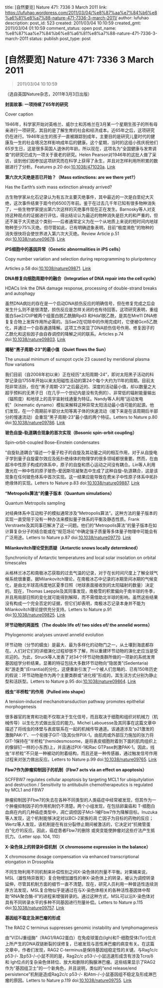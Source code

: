 title: [自然要览] Nature 471: 7336 3 March 2011 
link: https://lufuhao.wordpress.com/2011/03/04/%e8%87%aa%e7%84%b6%e8%a6%81%e8%a7%88-nature-471-7336-3-march-2011/
author: lufuhao
description: 
post_id: 523
created: 2011/03/04 10:10:59
created_gmt: 2011/03/04 01:10:59
comment_status: open
post_name: %e8%87%aa%e7%84%b6%e8%a6%81%e8%a7%88-nature-471-7336-3-march-2011
status: publish
post_type: post

# [自然要览] Nature 471: 7336 3 March 2011 

> 2011/03/04 10:10:59

 

（选自英国Nature杂志，2011年3月3日出版）

**封面故事: 一项持续了65年的研究**

Cover caption

1946年，科学家开始对英格兰、威尔士和苏格兰在3月某一个星期生孩子的所有母亲进行一项研究，其目的是了解生育的社会和经济成本。近65年之后，这项研究仍在进行。1946年出生的孩子一直被跟踪到成年，主要目的是研究儿童时代的健康及一生的社会境况怎样影响成年后的健康。这个星期，当时的这组小孩庆祝他们65岁生日，这是很多英国人退休的年龄。所以现在，这项名为“全国健康与发育调查”的研究已成为一项关于衰老的研究。Helen Pearson对1946年的这批人做了采访，谈到他们因参加这项研究而在科学上获得了永生，并且对怎样利用所积累的数据进行了分析。Features p.20 doi:[10.1038/471020a](http://doi.org/10.1038/471020a). [Link](http://www.natureasia.com/ch/nature/updates/index.php?i=82051&issue=7336) 

**第六次大灭绝是否已开始？（Mass extinctions: are we there yet?）**

Has the Earth’s sixth mass extinction already arrived?

古生物学家从化石记录认为有五次主要灭绝事件，其中最近的一次是白垩纪大灭绝，这次事件结束于距今约6500万年前。鉴于在过去几千年已知有很多物种消失了，一些生物学家提出第六次这样的灭绝事件现在正在发生。Barnosky等人对支持这种观点的证据进行评估，得出结论认为最近的物种消失是巨大的和严重的，但还不属于大灭绝这个类别——后者通常定义为在一个从地质上来说的短时间内地球物种至少75%灭绝。但尽管如此，已有明确迹象表明，目前“极度濒危”的物种的消失很快将会使世界进入第六次大灭绝。Review Article p.51 doi:[10.1038/nature09678](http://doi.org/10.1038/nature09678). [Link](http://www.natureasia.com/ch/nature/updates/index.php?i=82077&issue=7336)

**iPS细胞中的基因异常（Genetic abnormalities in iPS cells）**

Copy number variation and selection during reprogramming to pluripotency

Articles p.58 doi:[10.1038/nature09871](http://doi.org/10.1038/nature09871). [Link](http://www.natureasia.com/ch/nature/updates/index.php?i=82079&issue=7336)

**DNA修复向细胞周期中的融合（Integration of DNA repair into the cell cycle）**

HDACs link the DNA damage response, processing of double-strand breaks and autophagy

虽然DNA病灶的存在是一个启动DNA损伤反应的明确信号，但在修复完成之后会发生什么则不是很清楚，损伤反应是怎样关闭的也有待回答。这项研究表明，重组蛋白Sae2/CtIP被两个组蛋白脱乙酰酶Rpd3 和Hda1脱乙酰，是其在Mre11 DNA修复复合物上发挥作用所必需的。当Sae2在切除中的作用完成时，它便被Gcn5乙酰化，并通过一个自吞通道降解。这项工作突显了DNA损伤信号作用、修复因子的乙酰化和这些因子由自吞调控的降解之间的联系。Articles p.74 doi:[10.1038/nature09803](http://doi.org/10.1038/nature09803). [Link](http://www.natureasia.com/ch/nature/updates/index.php?i=82085&issue=7336)

**揭秘“黑子周期-23”的最小值（Quiet flows the Sun）**

The unusual minimum of sunspot cycle 23 caused by meridional plasma flow variations

我们目前（自2008年初以来）正在经历“太阳周期-24”，即对太阳黑子活动的科学记录自1755年开始以来太阳磁性活动的第24个每个大约为11年的周期。目前太阳非常活跃，但在“黑子周期-23”之后最近的、深度的活动最小值，却以数量之大超乎预料的无黑子日（在几乎一个世纪内是没有先例的）、非常低的辐射能量输出（辐照度）和地球上的高宇宙射线通量为特征。Nandy等人利用“运动发电机”（kinematic dynamo）模拟来解释这种异常太阳活动最小值可能的起源。他们发现，在一个周期前半部分太阳等离子体的快速流动（接下来是在该周期后半部分的慢速流动）会重现“黑子周期-23”最小值的两个特征。Letters to Nature p.80 doi:[10.1038/nature09786](http://doi.org/10.1038/nature09786). [Link](http://www.natureasia.com/ch/nature/updates/index.php?i=82087&issue=7336)

**玻色自旋–轨道耦合现象的首次实现（Bosonic spin-orbit coupling）**

Spin–orbit-coupled Bose–Einstein condensates

“自旋轨道耦合”描述一个量子粒子的自旋及其动量之间的相互作用，对于从自旋电子学到量子自旋霍尔效应及拓扑绝缘体的物理学的很多领域都很重要。然而，在由超冷中性原子构成的体系中，原子的自旋和质心运动之间没有耦合。Lin等人利用激光在一种中性的原子玻色–爱因斯坦凝聚态中生成了这种自旋–轨道耦合，这是该现象在任何玻色体系中首次实现。这一结果应能导致在费米子中性原子体系中拓扑绝缘体的实现。Letters to Nature p.83 doi:[10.1038/nature09887](http://doi.org/10.1038/nature09887). [Link](http://www.natureasia.com/ch/nature/updates/index.php?i=82043&issue=7336)

**“Metropolis算法”的量子版本（Quantum simulations）**

Quantum Metropolis sampling

对经典体系中互动粒子的模拟通常涉及“Metropolis算法”。这种方法的量子版本的实现一直受阻于没有一种办法来模拟量子体系的平衡及静态性质。Frank Verstraete及其同事已解决了这一问题。他们的“Metropolis算法”的量子版本在如计算复杂分子的结合能或在“规范场论”中确定强子质量等多体量子物理中可能会有广泛用途。Letters to Nature p.87 doi:[10.1038/nature09770](http://doi.org/10.1038/nature09770). [Link](http://www.natureasia.com/ch/nature/updates/index.php?i=82046&issue=7336)

**Milankovitch理论受到质疑（Antarctic snows locally determkned）**

Synchronicity of Antarctic temperatures and local solar insolation on orbital timescales

从格林兰冰芯和南极冰芯获取的过去气温的记录，对于在长时间尺度上了解全球气候系统很重要。据Milankovitch理论，在南极冰芯中记录的冰期至间冰期的气候变化，是由北半球高纬度地区夏季日照（地球表面接收到的太阳辐射的数量）决定的。现在，Thomas Laepple及其同事发现，南极雪的积累偏向于南半球的冬季，并且用局部日照的变化就可能得到解释，而不需借助北半球的影响。虽然这些结果没有构成一个完全否定的证据，但它们却表明，南极冰芯记录本身并不能为Milankovitch理论提供充分支持。Letters to Nature p.91 doi:[10.1038/nature09825](http://doi.org/10.1038/nature09825). [Link](http://www.natureasia.com/ch/nature/updates/index.php?i=82049&issue=7336)

**环节动物的两面性（The double life of/ two sides of/ the annelid worms）**

Phylogenomic analyses unravel annelid evolution

环节动物（分节的蠕虫）是最大、最为多样化的动物门之一，从土壤到海底都存在。人们对它们的详细演化过程却很不了解，所以重建环节动物的演化史应当是受欢迎的。为此，Struck等人发表了对34个环节动物类群所做的一项新的系统发育基因组学分析结果。显著的特征包括大多数环节动物向“隐居类”(Sedentaria)和“游走类”(Errantia)的分化，这便重新引发了一个被人们忽略的、已有150年历史的假说：环节动物是作为两个主要类群或“进化枝”形成的，其生活方式分别为静止型和活跃型。Letters to Nature p.95 doi:[10.1038/nature09864](http://doi.org/10.1038/nature09864). [Link](http://www.natureasia.com/ch/nature/updates/index.php?i=82052&issue=7336)

**线虫“半桥粒”的作用（Pulled into shape）**

A tension-induced mechanotransduction pathway promotes epithelial morphogenesis

很多器官的发育和功能不仅取决于生化信号，而且取决于细胞和组织对机械力（机械传导）以生化方式做出反应的能力。Michel Labouesse及其同事在这篇文章中描述了将线虫的体壁与表皮联系在一起的机械传导通道。该通道涉及“p21激发的激酶PAK-1”、一个衔接子GIT-1及其伙伴PIX-1。由肌肉或外部压力施加的张力将GIT-1保持在“半桥粒”(hemidesmosome，是将表皮细胞附着到下面的肌肉组织上的像铆钉一样的小东西)上，并且通过PIX-1和Rac GTPase刺激PAK-1。因此，线虫“半桥粒”不只是一种被动的附着结构，而且还是一种传感器，通过触发信号作用过程来对张力做出反应。Letters to Nature p.99 doi:[10.1038/nature09765](http://doi.org/10.1038/nature09765). [Link](http://www.natureasia.com/ch/nature/updates/index.php?i=82055&issue=7336)

**Fbw7作为肿瘤抑制因子的机制（Fbw7 acts via an effect on apoptosis）**

SCFFBW7 regulates cellular apoptosis by targeting MCL1 for ubiquitylation and destruction / Sensitivity to antitubulin chemotherapeutics is regulated by MCL1 and FBW7

肿瘤抑制因子Fbw7的失去在各种不同类型的人类癌症中经常被发现，但其作为一个肿瘤抑制因子的作用机制仍不清楚。两个小组发现，在包括卵巢癌和 T-细胞白血病在内的几种癌症类型中，凋亡调控因子Mcl-1被Fbw7作为降解目标。Inuzuka等人发现，这个机制能够决定对以BCl-2家族的凋 亡因子为目标的药物的反应；Wertz等人发现，该机制是在有丝分裂停止期间被激活的，它决定对“抗微管蛋白”化疗的反应。因此，癌症患者Fbw7的删除 或突变能使肿瘤对这些疗法产生抵抗力。（Letter spp. 104, 110）

**X-染色体上的转录补偿机制（X chromosome expression in the balance）**

X chromosome dosage compensation via enhanced transcriptional elongation in Drosophila

不同生物利用不同机制来补偿性别之间X-染色体的剂量不平衡。对果蝇来说，MSL（雄性特异致死）复合物增加雄性的单X-染色体上的转录，被认为调控转录延伸，尽管其机制方面的细节一直不清楚。现在，研究人员利用一种普适性连续测序方法发现，MSL复合物似乎是通过在与X-染色体相关的各种活性基因体中帮助“RNA聚合酶-II”的进程来增强转录的。通过这种方式，MSL可以沿X-染色体对具有不同转录水平的多种不同基因进行剂量补偿。Letters to Nature p.115 doi:[10.1038/nature09757](http://doi.org/10.1038/nature09757). [Link](http://www.natureasia.com/ch/nature/updates/index.php?i=82064&issue=7336)

**基因组不稳定及淋巴瘤的形成**

The RAG2 C terminus suppresses genomic instability and lymphomagenesis

由“V(D)J重组酶”（RAG1/RAG2蛋白）在免疫球蛋白(Igh)和T-细胞受体(Tcr)位点上所产生的DNA双链断裂的误修复，已被发现与恶性淋巴瘤的病变有关。在这篇文章中，作者们发现，RAG2 C-terminus是保持基因组稳定性的关键。与Rag1c/c p53-/- 及p53-/-小鼠不同的是，Rag2c/c p53-/-小鼠迅速形成含有涉及Tcrα/δ 和 Igh位点的复杂染色体转位、放大和删除的胸腺淋巴瘤。这些结果显示了RAG2作为“基因组卫士”的一个新角色，并且说明，类似的“end release/end persistence”机制是造成Rag2c/c p53-/- 和Atm-/-小鼠基因组不稳定及形成淋巴瘤的原因。Letters to Nature p.119 doi:[10.1038/nature09755](http://doi.org/10.1038/nature09755). [Link](http://www.natureasia.com/ch/nature/updates/index.php?i=82067&issue=7336)
